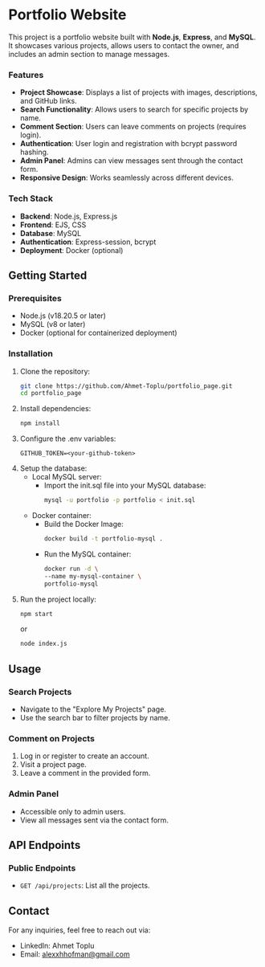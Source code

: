 # Portfolio Website

This project is a portfolio website built with **Node.js**, **Express**, and **MySQL**. It showcases various projects, allows users to contact the owner, and includes an admin section to manage messages.

### Features
- **Project Showcase**: Displays a list of projects with images, descriptions, and GitHub links.
- **Search Functionality**: Allows users to search for specific projects by name.
- **Comment Section**: Users can leave comments on projects (requires login).
- **Authentication**: User login and registration with bcrypt password hashing.
- **Admin Panel**: Admins can view messages sent through the contact form.
- **Responsive Design**: Works seamlessly across different devices.

### Tech Stack
- **Backend**: Node.js, Express.js
- **Frontend**: EJS, CSS
- **Database**: MySQL
- **Authentication**: Express-session, bcrypt
- **Deployment**: Docker (optional)

## Getting Started
### Prerequisites
- Node.js (v18.20.5 or later)
- MySQL (v8 or later)
- Docker (optional for containerized deployment)

### Installation
1. Clone the repository:
   ```bash
   git clone https://github.com/Ahmet-Toplu/portfolio_page.git
   cd portfolio_page
   ```
2. Install dependencies:
   ```bash
   npm install
   ```
3. Configure the .env variables:
   ```env
   GITHUB_TOKEN=<your-github-token>
   ```
4. Setup the database:
   - Local MySQL server:
       - Import the init.sql file into your MySQL database:
         ```bash
         mysql -u portfolio -p portfolio < init.sql
         ```
    - Docker container:
      - Build the Docker Image:
        ```bash
        docker build -t portfolio-mysql .
        ```
      - Run the MySQL container:
        ```bash
        docker run -d \
        --name my-mysql-container \
        portfolio-mysql
        ```
5. Run the project locally:
   ```bash
   npm start
   ```
   or
   ```bash
   node index.js
   ```

## Usage
### Search Projects
- Navigate to the "Explore My Projects" page.
- Use the search bar to filter projects by name.

### Comment on Projects
1. Log in or register to create an account.
2. Visit a project page.
3. Leave a comment in the provided form.

### Admin Panel
- Accessible only to admin users.
- View all messages sent via the contact form.

## API Endpoints
### Public Endpoints
- `GET /api/projects`: List all the projects.

## Contact
For any inquiries, feel free to reach out via:
- LinkedIn: Ahmet Toplu
- Email: alexxhhofman@gmail.com
